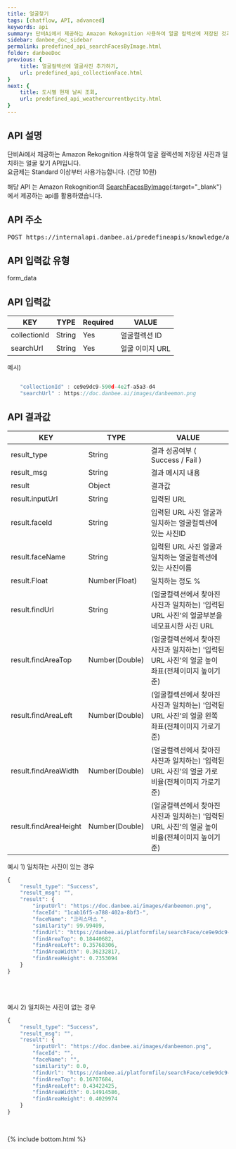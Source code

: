 ```yaml
---
title: 얼굴찾기
tags: [chatflow, API, advanced]
keywords: api
summary: 단비Ai에서 제공하는 Amazon Rekognition 사용하여 얼굴 컬렉션에 저장된 것과 일치하는 얼굴 찾기 API입니다.
sidebar: danbee_doc_sidebar
permalink: predefined_api_searchFacesByImage.html
folder: danbeeDoc
previous: {
    title: 얼굴컬렉션에 얼굴사진 추가하기,
    url: predefined_api_collectionFace.html
}
next: {
    title: 도시별 현재 날씨 조회,
    url: predefined_api_weathercurrentbycity.html
}
---
```


## API 설명

 단비Ai에서 제공하는 Amazon Rekognition 사용하여 얼굴 컬렉션에 저장된 사진과 일치하는 얼굴 찾기 API입니다. <br>
요금제는 Standard 이상부터 사용가능합니다. (건당 10원) <br>

해당 API 는 Amazon Rekognition의 [SearchFacesByImage](https://docs.aws.amazon.com/ko_kr/rekognition/latest/dg/API_DeleteFaces.html){:target="_blank"} 에서 제공하는 api를 활용하였습니다.

## API 주소
<pre>POST https://internalapi.danbee.ai/predefineapis/knowledge/awsRekog/matchingFace</pre>

## API 입력값 유형
form_data


## API 입력값

| KEY | TYPE | Required | VALUE |
|--------|--------|--------|--------|
| collectionId | String | Yes | 얼굴컬렉션 ID|
| searchUrl | String | Yes | 얼굴 이미지 URL|

예시)
```javascript

    "collectionId" : ce9e9dc9-590d-4e2f-a5a3-d4
    "searchUrl" : https://doc.danbee.ai/images/danbeemon.png

```
## API 결과값

| KEY | TYPE | VALUE |
|--------|--------|--------|
| result_type | String | 결과 성공여부 ( Success / Fail ) |
| result_msg | String | 결과 메시지 내용 |
| result | Object | 결과값 |
| result.inputUrl | String | 입력된 URL |
| result.faceId | String | 입력된 URL 사진 얼굴과 일치하는 얼굴컬렉션에 있는 사진ID  |
| result.faceName | String | 입력된 URL 사진 얼굴과 일치하는 얼굴컬렉션에 있는 사진이름 |
| result.Float | Number(Float) | 일치하는 정도 % |
| result.findUrl | String | (얼굴컬렉션에서 찾아진 사진과 일치하는) '입력된 URL 사진'의 얼굴부분을 네모표시한 사진 URL |
| result.findAreaTop | Number(Double) | (얼굴컬렉션에서 찾아진 사진과 일치하는) '입력된 URL 사진'의 얼굴 높이 좌표(전체이미지 높이기준) |
| result.findAreaLeft | Number(Double) | (얼굴컬렉션에서 찾아진 사진과 일치하는) '입력된 URL 사진'의 얼굴 왼쪽 좌표(전체이미지 가로기준) |
| result.findAreaWidth | Number(Double) | (얼굴컬렉션에서 찾아진 사진과 일치하는) '입력된 URL 사진'의 얼굴 가로 비율(전체이미지 가로기준) |
| result.findAreaHeight | Number(Double) | (얼굴컬렉션에서 찾아진 사진과 일치하는) '입력된 URL 사진'의 얼굴 높이 비율(전체이미지 높이기준)|

예시 1) 일치하는 사진이 있는 경우
```javascript
{
    "result_type": "Success",
    "result_msg": "",
    "result": {
        "inputUrl": "https://doc.danbee.ai/images/danbeemon.png",
        "faceId": "1cab16f5-a788-402a-8bf3-",
        "faceName": "크리스마스 ",
        "similarity": 99.99409,
        "findUrl": "https://danbee.ai/platformfile/searchFace/ce9e9dc9-590d-4e2f-a5a3-d4/20210914190907-faceDetection.jpg",
        "findAreaTop": 0.18440682,
        "findAreaLeft": 0.35768306,
        "findAreaWidth": 0.36232817,
        "findAreaHeight": 0.7353094
    }
}
```
<br><br>

예시 2) 일치하는 사진이 없는 경우
```javascript
{
    "result_type": "Success",
    "result_msg": "",
    "result": {
        "inputUrl": "https://doc.danbee.ai/images/danbeemon.png",
        "faceId": "",
        "faceName": "",
        "similarity": 0.0,
        "findUrl": "https://danbee.ai/platformfile/searchFace/ce9e9dc9-590d-4e2f-a5a3-d4/2021091419-faceDetection.jpg",
        "findAreaTop": 0.16707684,
        "findAreaLeft": 0.43422425,
        "findAreaWidth": 0.14914586,
        "findAreaHeight": 0.4029974
    }
}
```
<br />

{% include bottom.html %}

